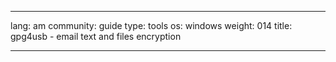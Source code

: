 

---

lang: am
community: guide
type: tools
os: windows
weight: 014
title: gpg4usb - email text and files encryption

---

<stub>

